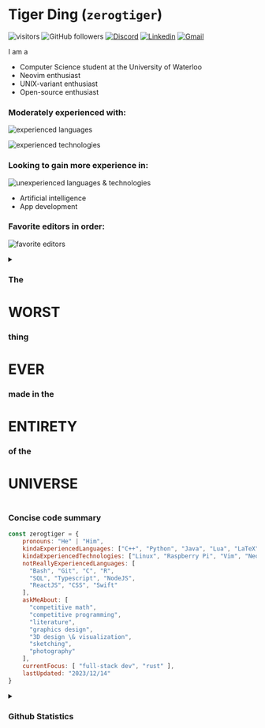 # Tiger Ding (`zerogtiger`)

![visitors](https://vbr.wocr.tk/badge?page_id=zerogtiger.zerogtiger&color=57bd57)  ![GitHub followers](https://img.shields.io/github/followers/zerogtiger?label=Follow&style=social)  [![Discord](https://dcbadge.vercel.app/api/shield/711020280826298440&?style=flat-square)](https://www.discordapp.com/users/711020280826298440)  [![Linkedin](https://img.shields.io/badge/-Tiger_Ding-blue?style=flat-square&logo=Linkedin&logoColor=white&link=https://www.linkedin.com/in/tiger-ding-16880a247/)](https://www.linkedin.com/in/tiger-ding-16880a247/)  [![Gmail](https://img.shields.io/badge/Gmail-zerogtiger%40gmail.com-red?logo=gmail
)](mailto:zerogtiger@gmail.com)


I am a
* Computer Science student at the University of Waterloo
* Neovim enthusiast
* UNIX-variant enthusiast
* Open-source enthusiast

### Moderately experienced with:

![experienced languages](https://skillicons.dev/icons?i=cpp,py,java,lua,html,css,js,react,next,tailwind&theme=dark)

![experienced technologies](https://skillicons.dev/icons?i=linux,raspberrypi,vim,neovim,blender,md,latex&theme=light)

### Looking to gain more experience in:

![unexperienced languages & technologies](https://skillicons.dev/icons?i=bash,git,docker,c,r,mysql,ts,nodejs,swift&theme=dark)
* Artificial intelligence
* App development

### Favorite editors in order:

![favorite editors](https://skillicons.dev/icons?i=neovim,vim,idea,eclipse&theme=light)

<details>
  <summary><h3>The</h3> <h1>WORST</h1> <h3>thing</h3> <h1>EVER</h1> <h3>made in the </h3> <h1>ENTIRETY</h1> <h3>of the</h3> <h1>UNIVERSE</h1></summary>
  
   Visual Studio Code<br>
   <img src="https://skillicons.dev/icons?i=vscode&theme=dark"> 
</details>

### Concise code summary
```javascript
const zerogtiger = {
    pronouns: "He" | "Him",
    kindaExperiencedLanguages: ["C++", "Python", "Java", "Lua", "LaTeX", "Markdown", "HTML", "CSS", "Javascript"],
    kindaExperiencedTechnologies: ["Linux", "Raspberry Pi", "Vim", "Neovim", "Blender"],
    notReallyExperiencedLanguages: [
      "Bash", "Git", "C", "R",
      "SQL", "Typescript", "NodeJS",
      "ReactJS", "CSS", "Swift"
    ],
    askMeAbout: [
      "competitive math",
      "competitive programming",
      "literature",
      "graphics design",
      "3D design \& visualization",
      "sketching",
      "photography"
    ],
    currentFocus: [ "full-stack dev", "rust" ],
    lastUpdated: "2023/12/14"
}
```

<details>
  <summary><h3>Github Statistics</h3></summary>
  <img src="https://github-readme-stats.vercel.app/api?username=zerogtiger&show_icons=true&theme=graywhite&count_private=true&include_all_commits=true" height="160">
  <img src="https://github-readme-streak-stats.herokuapp.com/?user=zerogtiger&theme=graywhite&include_all_commits=true&count_private=true" height="160"><br>
  <img src="https://github-readme-stats.vercel.app/api/top-langs/?username=zerogtiger&langs_count=8&theme=graywhite"><br>
</details>

